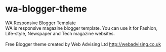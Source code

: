 # wa-blogger-theme
WA Responsive Blogger Template<br />
WA is responsive magazine blogger template. You can use it for Fashion, Life-style, Newspaper and Tech magazine websites.<br /><br />
Free Blogger theme created by Web Advising Ltd http://webadvising.co.uk
